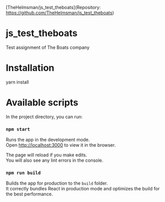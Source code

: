 [TheHelmsman/js_test_theboats](Repository: https://github.com/TheHelmsman/js_test_theboats)

# js_test_theboats
Test assignment of The Boats company

# Installation
yarn install

# Available scripts
In the project directory, you can run:

### `npm start`

Runs the app in the development mode.<br>
Open [http://localhost:3000](http://localhost:3000) to view it in the browser.

The page will reload if you make edits.<br>
You will also see any lint errors in the console.

### `npm run build`

Builds the app for production to the `build` folder.<br>
It correctly bundles React in production mode and optimizes the build for the best performance.

